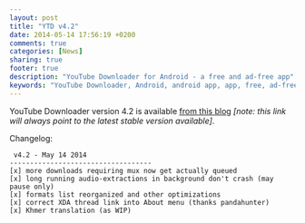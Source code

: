 ```yaml
---
layout: post
title: "YTD v4.2"
date: 2014-05-14 17:56:19 +0200
comments: true
categories: [News]
sharing: true
footer: true
description: "YouTube Downloader for Android - a free and ad-free app"
keywords: "YouTube Downloader, Android, android app, app, free, ad-free, no ads, dentex, video, YouTube, downloader"
---
```

YouTube Downloader version 4.2 is available [from this blog](http://dentex.github.io/files/apk/latest/dentex.youtube.downloader.apk) *[note: this link will always point to the latest stable version available]*.

Changelog:

     v4.2 - May 14 2014
    -----------------------------------
    [x] more downloads requiring mux now get actually queued
    [x] long running audio-extractions in background don't crash (may pause only) 
    [x] formats list reorganized and other optimizations
    [x] correct XDA thread link into About menu (thanks pandahunter)
    [x] Khmer translation (as WIP)
